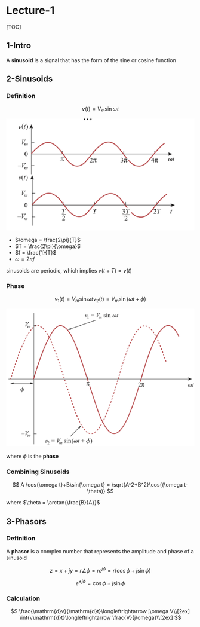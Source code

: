 # Lecture-1

[TOC]

## 1-Intro

A **sinusoid** is a signal that has the form of the sine or cosine function

## 2-Sinusoids

### Definition
$$
v(t) = V_m\sin{\omega t}
$$

<div align = center><img src = "/assets/L1-1.png"></div>

- $\omega = \frac{2\pi}{T}$
- $T = \frac{2\pi}{\omega}$
- $f = \frac{1}{T}$
- $\omega = 2\pi f$

sinusoids are periodic, which implies $v(t+T) = v(t)$

### Phase

$$
v_1(t) = V_m\sin{\omega t}
v_2(t) = V_m\sin{(\omega t+\phi)}
$$

<div align = center><img src = "/assets/L1-2.png"></div>

where $\phi$ is the **phase**

### Combining Sinusoids

$$
A \cos{\omega t}+B\sin{\omega t} = \sqrt{A^2+B^2}\cos{(\omega t-\theta)}
$$

where $\theta = \arctan{\frac{B}{A}}$

## 3-Phasors

### Definition

A **phasor** is a complex number that represents the amplitude and phase of a sinusoid

$$
z = x+jy= r\angle\phi=re^{j\phi}=r(\cos\phi+j\sin\phi)
$$

$$
e^{\pm j\phi}=\cos\phi\pm j\sin \phi
$$

### Calculation

$$
\frac{\mathrm{d}v}{\mathrm{d}t}\longleftrightarrow j\omega V\\[2ex]
\int{v\mathrm{d}t}\longleftrightarrow \frac{V}{j\omega}\\[2ex]
$$